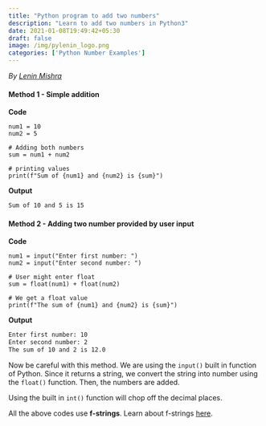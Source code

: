 ```yaml
---
title: "Python program to add two numbers"
description: "Learn to add two numbers in Python3"
date: 2021-01-08T19:49:42+05:30
draft: false
image: /img/pylenin_logo.png
categories: ['Python Number Examples']
---
```

<div class="sharethis-inline-follow-buttons"></div>

*By [Lenin Mishra](https://www.pylenin.com/authors/#lenin-mishra)*

#### Method 1 - Simple addition

**Code**

```python3
num1 = 10
num2 = 5
  
# Adding both numbers 
sum = num1 + num2 
  
# printing values 
print(f"Sum of {num1} and {num2} is {sum}") 
```

**Output**

```bash
Sum of 10 and 5 is 15
```

#### Method 2 - Adding two number provided by user input

**Code**

```python3
num1 = input("Enter first number: ")
num2 = input("Enter second number: ")

# User might enter float
sum = float(num1) + float(num2)

# We get a float value
print(f"The sum of {num1} and {num2} is {sum}")
```

**Output**

```bash
Enter first number: 10
Enter second number: 2
The sum of 10 and 2 is 12.0
```

Now be careful with this method. We are using the `input()` built in function of Python. Since it returns a string, we convert the string into number using the `float()` function. Then, the numbers are added.

Using the built in `int()` function will chop off the decimal places.

All the above codes use **f-strings**. Learn about f-strings [here](https://www.pylenin.com/blogs/f-strings-python/).